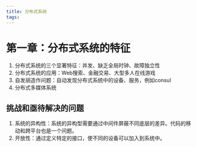 ```yaml
---
title: 分布式系统
tags:
---
```

# 第一章：分布式系统的特征
1. 分布式系统的三个显著特征：并发、缺乏全局时钟、故障独立性
2. 分布式系统的应用：Web搜索、金融交易、大型多人在线游戏
3. 自发胡造作问题：自动发现分布式系统中的设备、服务，例如consul
4. 分布式多媒体系统
## 挑战和亟待解决的问题
1. 系统的异构性：系统的异构型需要通过中间件屏蔽不同底层的差异。代码的移动和跨平台也是一个问题。
2. 开放性：通过定义特定的接口，使不同的设备可以加入到系统中。
